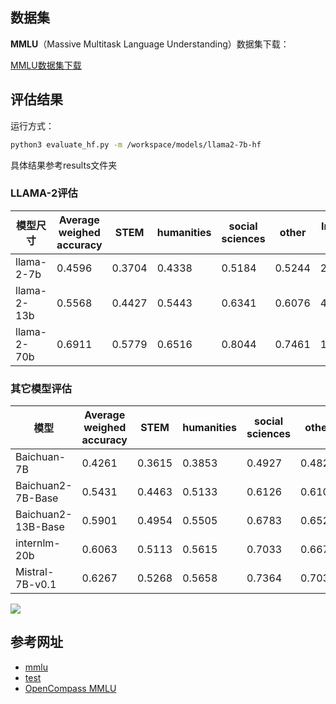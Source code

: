 ## 数据集

**MMLU**（Massive Multitask Language Understanding）数据集下载：

[MMLU数据集下载](https://people.eecs.berkeley.edu/~hendrycks/data.tar)

## 评估结果

运行方式：

```bash
python3 evaluate_hf.py -m /workspace/models/llama2-7b-hf
```
具体结果参考results文件夹

### LLAMA-2评估

| 模型尺寸        | Average weighed accuracy | STEM   | humanities | social sciences | other  | Inference Time(s) |
| ----------- | ------------------------ | ------ | ---------- | --------------- | ------ | ----------------- |
| llama-2-7b  | 0.4596                   | 0.3704 | 0.4338     | 0.5184          | 0.5244 | 2468.45           |
| llama-2-13b | 0.5568                   | 0.4427 | 0.5443     | 0.6341          | 0.6076 | 4123.48           |
| llama-2-70b | 0.6911                   | 0.5779 | 0.6516     | 0.8044          | 0.7461 | 14961.76          |

### 其它模型评估

| 模型                 | Average weighed accuracy | STEM   | humanities | social sciences | other  | Inference Time(s) |
| ------------------ | ------------------------ | ------ | ---------- | --------------- | ------ | ----------------- |
| Baichuan-7B        | 0.4261                   | 0.3615 | 0.3853     | 0.4927          | 0.4821 | 3620.22           |
| Baichuan2-7B-Base  | 0.5431                   | 0.4463 | 0.5133     | 0.6126          | 0.6104 | 3742.95           |
| Baichuan2-13B-Base | 0.5901                   | 0.4954 | 0.5505     | 0.6783          | 0.6521 | 3460.3            |
| internlm-20b       | 0.6063                   | 0.5113 | 0.5615     | 0.7033          | 0.6675 | 5709.98           |
| Mistral-7B-v0.1    | 0.6267                   | 0.5268 | 0.5658     | 0.7364          | 0.7039 | 2517.74           |


![](https://s2.loli.net/2023/10/18/3FJk2psOInuTAZ9.png)

## 参考网址

*   [mmlu](https://github.com/ollmer/mmlu)
*   [test](https://github.com/hendrycks/test)
*   [OpenCompass MMLU](https://opencompass.org.cn/dataset-detail/MMLU)
